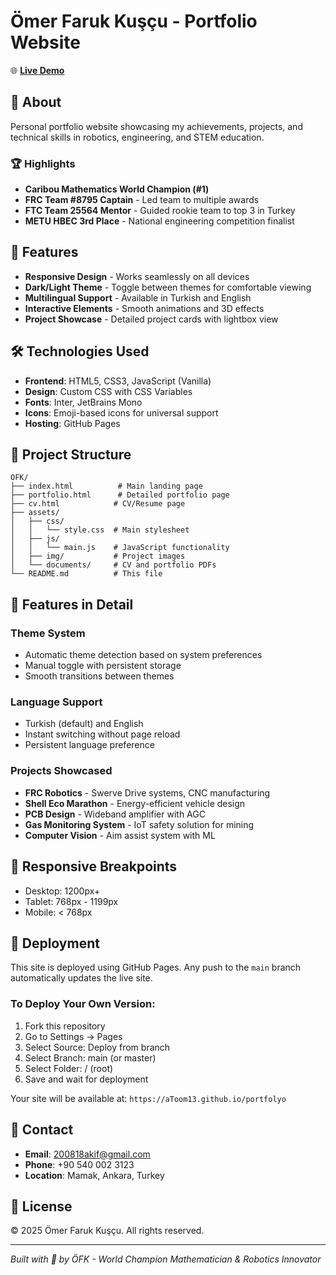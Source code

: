 # Ömer Faruk Kuşçu - Portfolio Website

🌐 **[Live Demo](https://aToom13.github.io/portfolyo)**

## 🎯 About

Personal portfolio website showcasing my achievements, projects, and technical skills in robotics, engineering, and STEM education.

### 🏆 Highlights
- **Caribou Mathematics World Champion (#1)**
- **FRC Team #8795 Captain** - Led team to multiple awards
- **FTC Team 25564 Mentor** - Guided rookie team to top 3 in Turkey
- **METU HBEC 3rd Place** - National engineering competition finalist

## 🚀 Features

- **Responsive Design** - Works seamlessly on all devices
- **Dark/Light Theme** - Toggle between themes for comfortable viewing
- **Multilingual Support** - Available in Turkish and English
- **Interactive Elements** - Smooth animations and 3D effects
- **Project Showcase** - Detailed project cards with lightbox view

## 🛠️ Technologies Used

- **Frontend**: HTML5, CSS3, JavaScript (Vanilla)
- **Design**: Custom CSS with CSS Variables
- **Fonts**: Inter, JetBrains Mono
- **Icons**: Emoji-based icons for universal support
- **Hosting**: GitHub Pages

## 📁 Project Structure

```
ÖFK/
├── index.html          # Main landing page
├── portfolio.html      # Detailed portfolio page
├── cv.html            # CV/Resume page
├── assets/
│   ├── css/
│   │   └── style.css  # Main stylesheet
│   ├── js/
│   │   └── main.js    # JavaScript functionality
│   ├── img/           # Project images
│   └── documents/     # CV and portfolio PDFs
└── README.md          # This file
```

## 🎨 Features in Detail

### Theme System
- Automatic theme detection based on system preferences
- Manual toggle with persistent storage
- Smooth transitions between themes

### Language Support
- Turkish (default) and English
- Instant switching without page reload
- Persistent language preference

### Projects Showcased
- **FRC Robotics** - Swerve Drive systems, CNC manufacturing
- **Shell Eco Marathon** - Energy-efficient vehicle design
- **PCB Design** - Wideband amplifier with AGC
- **Gas Monitoring System** - IoT safety solution for mining
- **Computer Vision** - Aim assist system with ML

## 📱 Responsive Breakpoints

- Desktop: 1200px+
- Tablet: 768px - 1199px
- Mobile: < 768px

## 🚀 Deployment

This site is deployed using GitHub Pages. Any push to the `main` branch automatically updates the live site.

### To Deploy Your Own Version:

1. Fork this repository
2. Go to Settings → Pages
3. Select Source: Deploy from branch
4. Select Branch: main (or master)
5. Select Folder: / (root)
6. Save and wait for deployment

Your site will be available at: `https://aToom13.github.io/portfolyo`

## 📧 Contact

- **Email**: 200818akif@gmail.com
- **Phone**: +90 540 002 3123
- **Location**: Mamak, Ankara, Turkey

## 📄 License

© 2025 Ömer Faruk Kuşçu. All rights reserved.

---

*Built with 💙 by ÖFK - World Champion Mathematician & Robotics Innovator*
